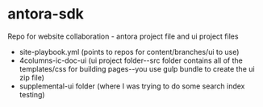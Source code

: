 # antora-sdk
Repo for website collaboration - antora project file and ui project files
- site-playbook.yml (points to repos for content/branches/ui to use)
- 4columns-ic-doc-ui (ui project folder--src folder contains all of the templates/css for building pages--you use gulp bundle to create the ui zip file)
- supplemental-ui folder (where I was trying to do some search index testing)
